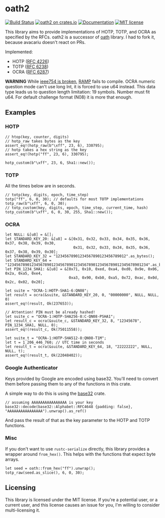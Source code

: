 # oath2
[![Build Status](https://travis-ci.org/crypto-universe/oath2.svg?branch=master)](https://travis-ci.org/crypto-universe/oath2)
[![oath2 on crates.io](https://img.shields.io/crates/v/oath2.svg)](https://crates.io/crates/oath2)
[![Documentation](https://docs.rs/oath2/badge.svg)](https://docs.rs/oath2/0.9.0/oath2/)
[![MIT license](https://img.shields.io/dub/l/vibe-d.svg)](https://opensource.org/licenses/MIT)


This library aims to provide implementations of HOTP, TOTP, and OCRA as
specified by the RFCs. oath2 is a successor of [oath](https://github.com/avacariu/rust-oath)
library. I had to fork it, because avacariu doesn't react on PRs.

Implemented:

* HOTP ([RFC 4226](http://tools.ietf.org/html/rfc4226))
* TOTP ([RFC 6238](http://tools.ietf.org/html/rfc6238))
* OCRA ([RFC 6287](https://tools.ietf.org/html/rfc6287))

**WARNING** While [ieee754 is broken](https://github.com/rust-lang/rust/issues/41793),
[RAMP](https://crates.io/crates/ramp) fails to compile.
OCRA numeric question mode can't use long Int, it is forced to use u64 instead.
This data type leads us to question length limitation: 19 symbols. Number must fit u64.
For default challenge format (N08) it is more that enough.

## Examples

### HOTP

    // htop(key, counter, digits)
    // hotp_raw takes bytes as the key
    assert_eq!(hotp_raw(b"\xff", 23, 6), 330795);
    // hotp takes a hex string as the key
    assert_eq!(hotp("ff", 23, 6), 330795);

    hotp_custom(b"\xff", 23, 6, Sha1::new());

### TOTP

All the times below are in seconds.

    // totp(key, digits, epoch, time_step)
    totp("ff", 6, 0, 30); // defaults for most TOTP implementations
    totp_raw(b"\xff", 6, 0, 30);
    // totp_custom(key, digits, epoch, time_step, current_time, hash)
    totp_custom(b"\xff", 6, 0, 30, 255, Sha1::new());

### OCRA

    let NULL: &[u8] = &[];
    let STANDARD_KEY_20: &[u8] = &[0x31, 0x32, 0x33, 0x34, 0x35, 0x36, 0x37, 0x38, 0x39, 0x30,
                                   0x31, 0x32, 0x33, 0x34, 0x35, 0x36, 0x37, 0x38, 0x39, 0x30];
    let STANDARD_KEY_32 = "12345678901234567890123456789012".as_bytes();
    let STANDARD_KEY_64 = "1234567890123456789012345678901234567890123456789012345678901234".as_bytes();
    let PIN_1234_SHA1: &[u8] = &[0x71, 0x10, 0xed, 0xa4, 0xd0, 0x9e, 0x06, 0x2a, 0xa5, 0xe4,
                                 0xa3, 0x90, 0xb0, 0xa5, 0x72, 0xac, 0x0d, 0x2c, 0x02, 0x20];

    let suite = "OCRA-1:HOTP-SHA1-6:QN08";
    let result = ocra(&suite, &STANDARD_KEY_20, 0, "00000000", NULL, NULL, 0)
    assert_eq!(result, Ok(237653));

    // Attention! PIN must be already hashed!
    let suite_c = "OCRA-1:HOTP-SHA256-8:C-QN08-PSHA1";
    let result_c = ocra(&suite_c, &STANDARD_KEY_32, 8, "12345678", PIN_1234_SHA1, NULL, 0);
    assert_eq!(result_c, Ok(75011558));

    let suite_t = "OCRA-1:HOTP-SHA512-8:QN08-T1M";
    let t = 1_206_446_760; // UTC time in seconds
    let result_t = ocra(&suite, &STANDARD_KEY_64, 18, "22222222", NULL, NULL, t);
    assert_eq!(result_t, Ok(22048402));

### Google Authenticator

Keys provided by Google are encoded using base32. You'll need to convert them
before passing them to any of the functions in this crate.

A simple way to do this is using the [base32](https://crates.io/crates/base32/)
crate.

    // assuming AAAAAAAAAAAAAAAA is your key
    base32::decode(base32::Alphabet::RFC4648 {padding: false}, "AAAAAAAAAAAAAAAA").unwrap().as_ref()

And pass the result of that as the key parameter to the HOTP and TOTP
functions.

### Misc

If you don't want to use `rustc-serialize` directly, this library provides a
wrapper around `from_hex()`. This helps with the functions that expect byte
arrays.

    let seed = oath::from_hex("ff").unwrap();
    totp_raw(seed.as_slice(), 6, 0, 30);

## Licensing

This library is licensed under the MIT license. If you're a potential user, or
a current user, and this license causes an issue for you, I'm willing to
consider multi-licensing it.
